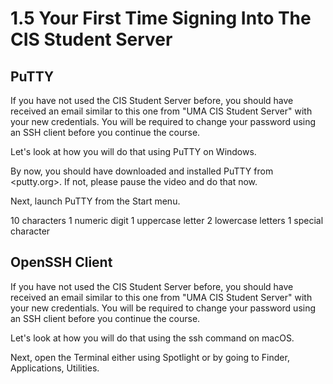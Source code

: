 # 1.5 Your First Time Signing Into The CIS Student Server

## PuTTY

If you have not used the CIS Student Server before, you should have received an email similar to this one from "UMA CIS Student Server" with your new credentials. You will be required to change your password using an SSH client before you continue the course.

Let's look at how you will do that using PuTTY on Windows.

By now, you should have downloaded and installed PuTTY from <putty.org>. If not, please pause the video and do that now.

Next, launch PuTTY from the Start menu.






10 characters
1 numeric digit
1 uppercase letter
2 lowercase letters
1 special character

## OpenSSH Client

If you have not used the CIS Student Server before, you should have received an email similar to this one from "UMA CIS Student Server" with your new credentials. You will be required to change your password using an SSH client before you continue the course.

Let's look at how you will do that using the ssh command on macOS.

Next, open the Terminal either using Spotlight or by going to Finder, Applications, Utilities.

